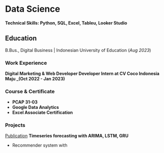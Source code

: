# Data Science
#### Technical Skills: **Python**, **SQL**, **Excel**, **Tableu**, **Looker Studio**

## Education
B.Bus., Digital Business | Indonesian University of Education (_Aug 2023_)

### Work Experience
**Digital Marketing & Web Developer Developer Intern at CV Coco Indonesia Maju _(Oct 2022 - Jan 2023)**
 
### Course & Certificate
- **PCAP 31-03**
- **Google Data Analytics**
- **Excel Associate Certification**

### Projects
[Publication](#)
**Timeseries forecasting with ARIMA, LSTM, GRU**
- Recommender system with 
